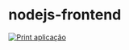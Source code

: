 # nodejs-frontend

[![Print aplicação](https://imgur.com/iizdHW6.png "Print aplicação")](https://imgur.com/iizdHW6.png "Print aplicação")